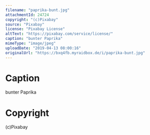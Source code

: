```yaml
---
filename: "paprika-bunt.jpg"
attachmentId: 24724
copyright: "(c)Pixabay"
source: "Pixabay"
license: "Pixabay License"
altText: "https://pixabay.com/service/license/"
caption: "bunter Paprika"
mimeType: "image/jpeg"
uploadDate: "2019-04-13 08:00:16"
originalUrl: "https://bxq4fb.myraidbox.de/i/paprika-bunt.jpg"
---
```


# Caption

bunter Paprika

# Copyright

(c)Pixabay
